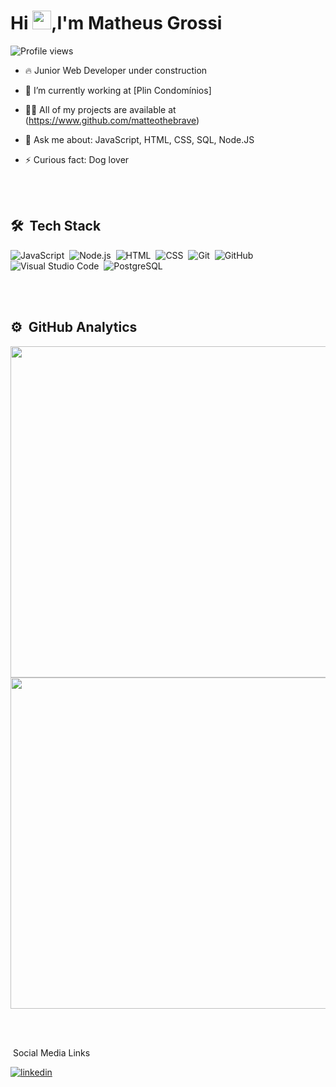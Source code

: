<h1 align="left">Hi <img src="https://giphy.com/gifs/wipertags-waving-cattledog-heelerwiper-l09RAn2qa9VC0HafCI" width="30px">,I'm Matheus Grossi</h1>
<p align="left"> <img src="https://komarev.com/ghpvc/?username=matteothebrave&color=yellow" alt="Profile views" /> </p>

- 🔥 Junior Web Developer under construction

- 🔭 I’m currently working at [Plin Condomínios]

- 👨‍💻 All of my projects are available at (https://www.github.com/matteothebrave)

- 💬 Ask me about: JavaScript, HTML, CSS, SQL, Node.JS

- ⚡ Curious fact:  Dog lover

<br><br>

## 🛠 &nbsp;Tech Stack

![JavaScript](https://img.shields.io/badge/-JavaScript-05122A?style=flat&logo=javascript)&nbsp;
![Node.js](https://img.shields.io/badge/-Node.js-05122A?style=flat&logo=node.js)&nbsp;
![HTML](https://img.shields.io/badge/-HTML-05122A?style=flat&logo=HTML5)&nbsp;
![CSS](https://img.shields.io/badge/-CSS-05122A?style=flat&logo=CSS3&logoColor=1572B6)&nbsp;
![Git](https://img.shields.io/badge/-Git-05122A?style=flat&logo=git)&nbsp;
![GitHub](https://img.shields.io/badge/-GitHub-05122A?style=flat&logo=github)&nbsp;
![Visual Studio Code](https://img.shields.io/badge/-Visual%20Studio%20Code-05122A?style=flat&logo=visual-studio-code&logoColor=007ACC)&nbsp;
![PostgreSQL](https://img.shields.io/badge/-PostgreSQL-05122A?style=flat&logo=postgresql)&nbsp;

<br><br>
## ⚙️ &nbsp;GitHub Analytics
<p align="left">
<img width="530em" src="https://github-readme-stats.vercel.app/api?username=matteothebrave">
<img width="530em" src="https://github-readme-stats.vercel.app/api/top-langs/?username=matteothebrave">
</p>



<br><br>

 &nbsp;Social Media Links 

<a href="https://www.linkedin.com/in/matheus-grossi-1437b2143" target="_blank">
  <img align="center" src="https://i.imgur.com/H5meRAs.png" alt="linkedin"/>
</a>
</p>
